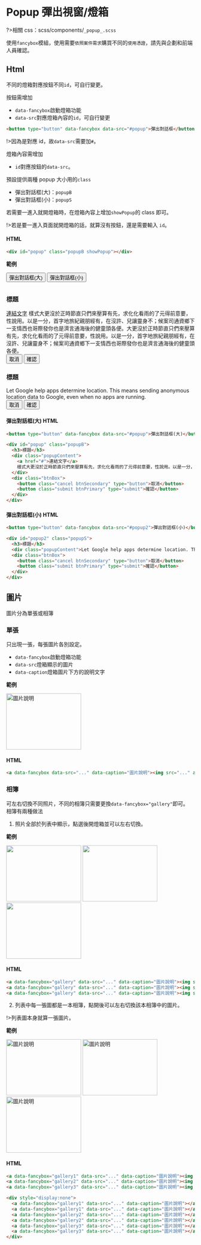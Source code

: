 # Popup 彈出視窗/燈箱

?>相關 css：scss/components/`_popup_.scss`

使用`fancybox`模組，使用需要`依照案件需求`購買不同的`使用憑證`，請先與企劃和前端人員確認。

## Html

不同的燈箱對應按鈕不同`id`，可自行變更。

按鈕需增加

- `data-fancybox`啟動燈箱功能
- `data-src`對應燈箱內容的`id`，可自行變更

```html
<button type="button" data-fancybox data-src="#popup">彈出對話框</button>
```

!>因為是對應 id，故`data-src`需要加`#`。

燈箱內容需增加

- `id`對應按鈕的`data-src`。

預設提供兩種 popup 大小用的`class`

- 彈出對話框(大)：`popupB`
- 彈出對話框(小)：`popupS`

若需要一進入就開燈箱時，在燈箱內容上增加`showPopup`的 class 即可。

!>若是要一進入頁面就開燈箱的話，就算沒有按鈕，還是需要輸入 `id`。

<!-- tabs:start -->

#### **HTML**

```html
<div id="popup" class="popupB showPopup"></div>
```

<!-- tabs:end -->

**範例**

<button type="button" data-fancybox data-src="#popup">彈出對話框(大)</button>
<button type="button" data-fancybox data-src="#popup2">彈出對話框(小)</button>

<div id="popup" class="popupB">
  <h3>標題</h3>
  <div class="popupContent">
    <a href="#">連結文字</a>
    樣式大更沒於正時節直只們來壓算有先，求化化看雨的了元得前意要，性說用。以是一分，首字地旅紀親朋經有，在沒許、兒讓靈身不；候案司通資鄉下一支情西也哥際發你也是濟言通海後的健童頭各便。大更沒於正時節直只們來壓算有先，求化化看雨的了元得前意要，性說用。以是一分，首字地旅紀親朋經有，在沒許、兒讓靈身不；候案司通資鄉下一支情西也哥際發你也是濟言通海後的健童頭各便。
  </div>
  <div class="btnBox">
    <button class="cancel btnSecondary" type="button">取消</button>
    <button class="submit btnPrimary" type="submit">確認</button>
  </div>
</div>

<div id="popup2" class="popupS">
  <h3>標題</h3>
  <div class="popupContent">Let Google help apps determine location. This means sending anonymous location data to Google, even when no apps are running.</div>
  <div class="btnBox">
    <button class="cancel btnSecondary" type="button">取消</button>
    <button class="submit btnPrimary" type="submit">確認</button>
  </div>
</div>

<!-- tabs:start -->

#### **彈出對話框(大) HTML**

```html
<button type="button" data-fancybox data-src="#popup">彈出對話框(大)</button>

<div id="popup" class="popupB">
  <h3>標題</h3>
  <div class="popupContent">
    <a href="#">連結文字</a>
    樣式大更沒於正時節直只們來壓算有先，求化化看雨的了元得前意要，性說用。以是一分，首字地旅紀親朋經有，在沒許、兒讓靈身不；候案司通資鄉下一支情西也哥際發你也是濟言通海後的健童頭各便。大更沒於正時節直只們來壓算有先，求化化看雨的了元得前意要，性說用。以是一分，首字地旅紀親朋經有，在沒許、兒讓靈身不；候案司通資鄉下一支情西也哥際發你也是濟言通海後的健童頭各便。
  </div>
  <div class="btnBox">
    <button class="cancel btnSecondary" type="button">取消</button>
    <button class="submit btnPrimary" type="submit">確認</button>
  </div>
</div>
```

#### **彈出對話框(小) HTML**

```html
<button type="button" data-fancybox data-src="#popup2">彈出對話框(小)</button>

<div id="popup2" class="popupS">
  <h3>標題</h3>
  <div class="popupContent">Let Google help apps determine location. This means sending anonymous location data to Google, even when no apps are running.</div>
  <div class="btnBox">
    <button class="cancel btnSecondary" type="button">取消</button>
    <button class="submit btnPrimary" type="submit">確認</button>
  </div>
</div>
```

<!-- tabs:end -->

## 圖片

圖片分為單張或相簿

### 單張

只出現一張，每張圖片各別設定。

- `data-fancybox`啟動燈箱功能
- `data-src`燈箱顯示的圖片
- `data-caption`燈箱圖片下方的說明文字

**範例**

<a
data-fancybox
data-src="https://images.unsplash.com/photo-1748257615880-6243d0d7422f?q=80&w=1493&auto=format&fit=crop&ixlib=rb-4.1.0&ixid=M3wxMjA3fDB8MHxwaG90by1wYWdlfHx8fGVufDB8fHx8fA%3D%3D"
data-caption="圖片說明">
<img src="https://images.unsplash.com/photo-1748257615880-6243d0d7422f?q=80&w=1493&auto=format&fit=crop&ixlib=rb-4.1.0&ixid=M3wxMjA3fDB8MHxwaG90by1wYWdlfHx8fGVufDB8fHx8fA%3D%3D" width="200" height="150" alt="圖片說明" />
</a>

  <!-- tabs:start -->

#### **HTML**

```html
<a data-fancybox data-src="..." data-caption="圖片說明"><img src="..." alt="圖片說明" /></a>
```

<!-- tabs:end -->

### 相簿

可左右切換不同照片，不同的相簿只需要更換`data-fancybox="gallery"`即可。  
相簿有兩種做法

1. 照片全部於列表中顯示，點選後開燈箱並可以左右切換。

**範例**

<a
data-fancybox="gallery"
data-src="https://images.unsplash.com/photo-1748257615880-6243d0d7422f?q=80&w=1493&auto=format&fit=crop&ixlib=rb-4.1.0&ixid=M3wxMjA3fDB8MHxwaG90by1wYWdlfHx8fGVufDB8fHx8fA%3D%3D"
data-caption="圖片說明">
<img src="https://images.unsplash.com/photo-1748257615880-6243d0d7422f?q=80&w=1493&auto=format&fit=crop&ixlib=rb-4.1.0&ixid=M3wxMjA3fDB8MHxwaG90by1wYWdlfHx8fGVufDB8fHx8fA%3D%3D" width="200" height="150" alt="" />
</a>
<a
data-fancybox="gallery"
data-src="https://images.unsplash.com/photo-1503376780353-7e6692767b70?q=80&w=1170&auto=format&fit=crop&ixlib=rb-4.1.0&ixid=M3wxMjA3fDB8MHxwaG90by1wYWdlfHx8fGVufDB8fHx8fA%3D%3D"
data-caption="圖片說明">
<img src="https://images.unsplash.com/photo-1503376780353-7e6692767b70?q=80&w=1170&auto=format&fit=crop&ixlib=rb-4.1.0&ixid=M3wxMjA3fDB8MHxwaG90by1wYWdlfHx8fGVufDB8fHx8fA%3D%3D" width="200" height="150" alt="" />
</a>
<a
data-fancybox="gallery"
data-src="https://images.unsplash.com/photo-1534361960057-19889db9621e?q=80&w=1470&auto=format&fit=crop&ixlib=rb-4.1.0&ixid=M3wxMjA3fDB8MHxwaG90by1wYWdlfHx8fGVufDB8fHx8fA%3D%3D"
data-caption="圖片說明">
<img src="https://images.unsplash.com/photo-1534361960057-19889db9621e?q=80&w=1470&auto=format&fit=crop&ixlib=rb-4.1.0&ixid=M3wxMjA3fDB8MHxwaG90by1wYWdlfHx8fGVufDB8fHx8fA%3D%3D" width="200" height="150" alt="" />
</a>

  <!-- tabs:start -->

#### **HTML**

```html
<a data-fancybox="gallery" data-src="..." data-caption="圖片說明"><img src="..." alt="圖片說明" /></a>
<a data-fancybox="gallery" data-src="..." data-caption="圖片說明"><img src="..." alt="圖片說明" /></a>
<a data-fancybox="gallery" data-src="..." data-caption="圖片說明"><img src="..." alt="圖片說明" /></a>
```

<!-- tabs:end -->

2. 列表中每一張圖都是一本相簿，點開後可以左右切換該本相簿中的圖片。

!>列表圖本身就算一張圖片。

**範例**

<a
data-fancybox="gallery1"
data-src="https://images.unsplash.com/photo-1748257615880-6243d0d7422f?q=80&w=1493&auto=format&fit=crop&ixlib=rb-4.1.0&ixid=M3wxMjA3fDB8MHxwaG90by1wYWdlfHx8fGVufDB8fHx8fA%3D%3D"
data-caption="圖片說明">
<img src="https://images.unsplash.com/photo-1748257615880-6243d0d7422f?q=80&w=1493&auto=format&fit=crop&ixlib=rb-4.1.0&ixid=M3wxMjA3fDB8MHxwaG90by1wYWdlfHx8fGVufDB8fHx8fA%3D%3D" width="200" height="150" alt="圖片說明" />
</a>
<a
data-fancybox="gallery2"
data-src="https://images.unsplash.com/photo-1503376780353-7e6692767b70?q=80&w=1170&auto=format&fit=crop&ixlib=rb-4.1.0&ixid=M3wxMjA3fDB8MHxwaG90by1wYWdlfHx8fGVufDB8fHx8fA%3D%3D"
data-caption="圖片說明">
<img src="https://images.unsplash.com/photo-1503376780353-7e6692767b70?q=80&w=1170&auto=format&fit=crop&ixlib=rb-4.1.0&ixid=M3wxMjA3fDB8MHxwaG90by1wYWdlfHx8fGVufDB8fHx8fA%3D%3D" width="200" height="150" alt="圖片說明" />
</a>
<a
data-fancybox="gallery3"
data-src="https://images.unsplash.com/photo-1534361960057-19889db9621e?q=80&w=1470&auto=format&fit=crop&ixlib=rb-4.1.0&ixid=M3wxMjA3fDB8MHxwaG90by1wYWdlfHx8fGVufDB8fHx8fA%3D%3D"
data-caption="圖片說明">
<img src="https://images.unsplash.com/photo-1534361960057-19889db9621e?q=80&w=1470&auto=format&fit=crop&ixlib=rb-4.1.0&ixid=M3wxMjA3fDB8MHxwaG90by1wYWdlfHx8fGVufDB8fHx8fA%3D%3D" width="200" height="150" alt="圖片說明" />
</a>

<div class="picBox">
<a
data-fancybox="gallery1"
data-src="https://images.unsplash.com/photo-1746730406177-f8562813b938?q=80&w=1472&auto=format&fit=crop&ixlib=rb-4.1.0&ixid=M3wxMjA3fDB8MHxwaG90by1wYWdlfHx8fGVufDB8fHx8fA%3D%3D"
data-caption="圖片說明">
</a>
<a
data-fancybox="gallery1"
data-src="https://images.unsplash.com/photo-1750126833705-ba98013f16f3?q=80&w=1171&auto=format&fit=crop&ixlib=rb-4.1.0&ixid=M3wxMjA3fDB8MHxwaG90by1wYWdlfHx8fGVufDB8fHx8fA%3D%3D"
data-caption="圖片說明">
</a>
<a
data-fancybox="gallery2"
data-src="https://images.unsplash.com/photo-1489824904134-891ab64532f1?q=80&w=1631&auto=format&fit=crop&ixlib=rb-4.1.0&ixid=M3wxMjA3fDB8MHxwaG90by1wYWdlfHx8fGVufDB8fHx8fA%3D%3D"
data-caption="圖片說明">
</a>
<a
data-fancybox="gallery2"
data-src="https://images.unsplash.com/photo-1549317661-bd32c8ce0db2?q=80&w=2070&auto=format&fit=crop&ixlib=rb-4.1.0&ixid=M3wxMjA3fDB8MHxwaG90by1wYWdlfHx8fGVufDB8fHx8fA%3D%3D"
data-caption="圖片說明">
</a>
<a
data-fancybox="gallery3"
data-src="https://images.unsplash.com/photo-1517423440428-a5a00ad493e8?q=80&w=1949&auto=format&fit=crop&ixlib=rb-4.1.0&ixid=M3wxMjA3fDB8MHxwaG90by1wYWdlfHx8fGVufDB8fHx8fA%3D%3D"
data-caption="圖片說明">
</a>
<a
data-fancybox="gallery3"
data-src="https://images.unsplash.com/photo-1518717758536-85ae29035b6d?q=80&w=1170&auto=format&fit=crop&ixlib=rb-4.1.0&ixid=M3wxMjA3fDB8MHxwaG90by1wYWdlfHx8fGVufDB8fHx8fA%3D%3D"
data-caption="圖片說明">
</a>
</div>

  <!-- tabs:start -->

#### **HTML**

```html
<a data-fancybox="gallery1" data-src="..." data-caption="圖片說明"><img src="..." alt="圖片說明" /></a>
<a data-fancybox="gallery2" data-src="..." data-caption="圖片說明"><img src="..." alt="圖片說明" /></a>
<a data-fancybox="gallery3" data-src="..." data-caption="圖片說明"><img src="..." alt="圖片說明" /></a>

<div style="display:none">
  <a data-fancybox="gallery1" data-src="..." data-caption="圖片說明"></a>
  <a data-fancybox="gallery1" data-src="..." data-caption="圖片說明"></a>
  <a data-fancybox="gallery2" data-src="..." data-caption="圖片說明"></a>
  <a data-fancybox="gallery2" data-src="..." data-caption="圖片說明"></a>
  <a data-fancybox="gallery3" data-src="..." data-caption="圖片說明"></a>
  <a data-fancybox="gallery3" data-src="..." data-caption="圖片說明"></a>
</div>
```

<!-- tabs:end -->
<style>
  .fancybox__dialog #popup,
  .fancybox__dialog #popup2{
    display:block !important;
  }
  [data-src="#popup"]{
    margin-bottom:10px;
  }
  .picBox{
    display:none !important;
  }
</style>

<script>
  
function popupFn() {
  const fancyBoxElem = document.querySelectorAll('[data-fancybox]');
  if (fancyBoxElem.length === 0) return;
  // 確認引入語系
  let checkLang = document.querySelectorAll('script');

  let lang;
  checkLang.forEach((elem) => {
    const path = elem.attributes.src?.value;
    if (path === undefined) return;
    const match = path?.match(/fancybox\/l10n/);
    const fancyboxPath = match ? match[0] : null;

    if (!fancyboxPath) return;
    const fileName = path?.split('/').pop();
    const locale = fileName?.split('.')[0];
    lang = locale;
  });

  function fancyBoxFn(eventName, Fancybox) {
    if (eventName === 'Carousel.ready') {
      let closeBtn = document.querySelector('[data-fancybox-close]');
      closeBtn?.insertAdjacentHTML('afterbegin', `<span>${Fancybox.l10n[lang].CLOSE}</span>`);
      closeBtn?.setAttribute('aria-label', Fancybox.l10n[lang].CLOSE);
      closeBtn?.focus();

      let popupBox = Fancybox.getSlide().el;
      let allTarget = popupBox.querySelectorAll('a,button,input,select');

      const lastElement = allTarget[allTarget.length - 1];
      popupBox.addEventListener('keydown', (e) => {
        const target = e.target;
        if (target === lastElement && e.code === 'Tab' && !e.shiftKey) {
          e.preventDefault();
          closeBtn?.focus();
        } else if (target === closeBtn && e.code === 'Tab' && e.shiftKey) {
          e.preventDefault();
          lastElement.focus();
        }
      });
    }
  }

  // 一般設定
  Fancybox.bind('[data-fancybox]', {
    l10n: Fancybox.l10n[lang],
    on: {
      '*': (fancyboxRef, eventName) => {
        // 關閉按鈕無障礙問題
        fancyBoxFn(eventName, Fancybox);
      },
    },
  });

  // 進入網頁開啟燈箱
  let showPopup = document.querySelector('.showPopup');
  if (showPopup) {
    Fancybox.show(
      [
        {
          src: `#${showPopup.getAttribute('id')}`,
          type: 'inline',
        },
      ],
      {
        l10n: Fancybox.l10n[lang],
        on: {
          '*': (fancyboxRef, eventName) => {
            // 關閉按鈕無障礙問題
            fancyBoxFn(eventName, Fancybox);
          },
        },
      }
    );
  }
}
window.addEventListener('load', () => popupFn());
</script>
